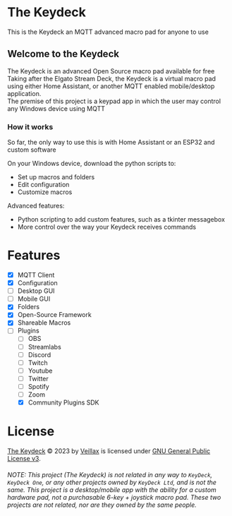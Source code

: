 # The Keydeck
This is the Keydeck an MQTT advanced macro pad for anyone to use


## Welcome to the Keydeck

The Keydeck is an advanced Open Source macro pad available for free  
Taking after the Elgato Stream Deck, the Keydeck is a virtual macro pad using either Home Assistant, or another MQTT
enabled mobile/desktop application.  
The premise of this project is a keypad app in which the user may control any Windows device using MQTT  

### How it works
So far, the only way to use this is with Home Assistant or an ESP32 and custom software  


On your Windows device, download the python scripts to:
 - Set up macros and folders
 - Edit configuration
 - Customize macros

Advanced features:
 - Python scripting to add custom features, such as a tkinter messagebox
 - More control over the way your Keydeck receives commands


# Features
 - [x] MQTT Client
 - [x] Configuration
 - [ ] Desktop GUI
 - [ ] Mobile GUI
 - [x] Folders
 - [x] Open-Source Framework
 - [x] Shareable Macros
 - [ ] Plugins
   - [ ] OBS
   - [ ] Streamlabs
   - [ ] Discord
   - [ ] Twitch
   - [ ] Youtube
   - [ ] Twitter
   - [ ] Spotify
   - [ ] Zoom
   - [x] Community Plugins SDK

# License
[The Keydeck](https://github.com/veillax1354/MQTT-Keydeck) © 2023 by [Veillax](https://github.com/veillax1354) is licensed under [GNU General Public License v3](https://choosealicense.com/licenses/gpl-3.0/).

###### NOTE: This project (The Keydeck) is not related in any way to `KeyDeck`, `KeyDeck One`, or any other projects owned by `KeyDeck Ltd`, and is not the same. This project is a desktop/mobile app with the ability for a custom hardware pad, not a purchasable 6-key + joystick macro pad. These two projects are not related, nor are they owned by the same people. 
